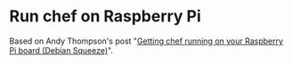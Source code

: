 # Run chef on Raspberry Pi 

Based on Andy Thompson's post "[Getting chef running on your Raspberry Pi board (Debian Squeeze)](http://andytson.com/blog/2012/06/getting-chef-running-on-your-raspberry-pi-board-debian-squeeze/)".

